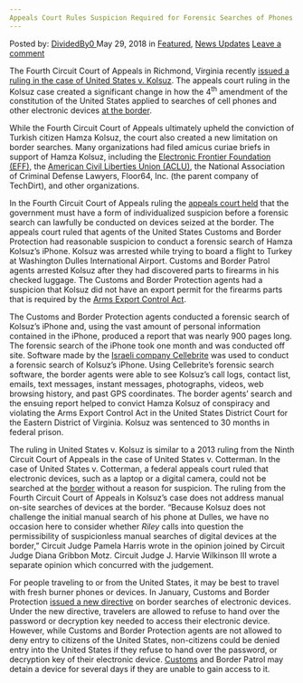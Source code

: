 ```yaml
---
Appeals Court Rules Suspicion Required for Forensic Searches of Phones at Border
---
```

<article class="post-listing post-25856 post type-post status-publish format-standard has-post-thumbnail hentry 
 tag-appeals tag-border tag-court tag-forensic tag-phones tag-required tag-rules tag-searches tag-suspicion">
<div class="post-inner">
<span>Posted by: <a href="https://www.deepdotweb.com/author/dividedby0/" title="">DividedBy0 </a></span>
<span>May 29, 2018</span>
<span>in <a href="https://www.deepdotweb.com/category/deepdot-news/" rel="category tag">Featured</a>, <a href="https://www.deepdotweb.com/category/news-updates/" rel="category tag">News Updates</a></span>
<span><a href="https://www.deepdotweb.com/2018/05/29/appeals-court-rules-suspicion-required-for-forensic-searches-of-phones-at-border/#respond">Leave a comment</a></span>


<p>The Fourth Circuit Court of Appeals in Richmond, Virginia recently <a href="http://www.ca4.uscourts.gov/opinions/164687.P.pdf">issued a ruling in the case of United States v. Kolsuz</a>. The appeals court ruling in the Kolsuz case created a significant change in how the 4<sup>th</sup> amendment of the constitution of the United States applied to searches of cell phones and other electronic devices <a href="https://www.deepdotweb.com/2018/05/15/french-dark-web-drug-defendant-losses-evidence-over-border-inspection/">at the border</a>.</p>
<p>While the Fourth Circuit Court of Appeals ultimately upheld the conviction of Turkish citizen Hamza Kolsuz, the court also created a new limitation on border searches. Many organizations had filed amicus curiae briefs in support of Hamza Kolsuz, including the <a href="https://www.eff.org/deeplinks/2018/05/fourth-circuit-rules-suspicionless-forensic-searches-electronic-devices-border-are">Electronic Frontier Foundation (EFF)</a>, the <a href="https://www.aclu.org/blog/privacy-technology/privacy-borders-and-checkpoints/another-federal-court-rules-fourth-amendment">American Civil Liberties Union (ACLU)</a>, the National Association of Criminal Defense Lawyers, Floor64, Inc. (the parent company of TechDirt), and other organizations.</p>
<p>In the Fourth Circuit Court of Appeals ruling the <a href="https://reason.com/volokh/2018/05/09/important-fourth-circuit-ruling-on-cell">appeals court held</a> that the government must have a form of individualized suspicion before a forensic search can lawfully be conducted on devices seized at the border. The appeals court ruled that agents of the United States Customs and Border Protection had reasonable suspicion to conduct a forensic search of Hamza Kolsuz’s iPhone. Kolsuz was arrested while trying to board a flight to Turkey at Washington Dulles International Airport. Customs and Border Patrol agents arrested Kolsuz after they had discovered parts to firearms in his checked luggage. The Customs and Border Protection agents had a suspicion that Kolsuz did not have an export permit for the firearms parts that is required by the <a href="http://www.abajournal.com/news/article/forensic_search_of_cellphone_seized_at_border_requires_some_form_of_suspici">Arms Export Control Act</a>.</p>
<p>The Customs and Border Protection agents conducted a forensic search of Kolsuz’s iPhone and, using the vast amount of personal information contained in the iPhone, produced a report that was nearly 900 pages long. The forensic search of the iPhone took one month and was conducted off site. Software made by the <a href="https://www.deepdotweb.com/2016/11/08/israeli-security-company-can-crack-iphone-encryption-works-fbi/">Israeli company Cellebrite</a> was used to conduct a forensic search of Kolsuz’s iPhone. Using Cellebrite’s forensic search software, the border agents were able to see Kolsuz’s call logs, contact list, emails, text messages, instant messages, photographs, videos, web browsing history, and past GPS coordinates. The border agents’ search and the ensuing report helped to convict Hamza Kolsuz of conspiracy and violating the Arms Export Control Act in the United States District Court for the Eastern District of Virginia. Kolsuz was sentenced to 30 months in federal prison.</p>
<p>The ruling in United States v. Kolsuz is similar to a 2013 ruling from the Ninth Circuit Court of Appeals in the case of United States v. Cotterman. In the case of United States v. Cotterman, a federal appeals court ruled that electronic devices, such as a laptop or a digital camera, could not be searched at the <a href="https://www.deepdotweb.com/2017/07/08/new-bill-would-require-people-to-disclose/">border</a> without a reason for suspicion. The ruling from the Fourth Circuit Court of Appeals in Kolsuz’s case does not address manual on-site searches of devices at the border. “Because Kolsuz does not challenge the initial manual search of his phone at Dulles, we have no occasion here to consider whether <em>Riley </em>calls into question the permissibility of suspicionless manual searches of digital devices at the border,” Circuit Judge Pamela Harris wrote in the opinion joined by Circuit Judge Diana Gribbon Motz. Circuit Judge J. Harvie Wilkinson III wrote a separate opinion which concurred with the judgement.</p>
<p>For people traveling to or from the United States, it may be best to travel with fresh burner phones or devices. In January, Customs and Border Protection <a href="http://www.cbc.ca/news/technology/usa-border-phones-search-1.4494371">issued a new directive</a> on border searches of electronic devices. Under the new directive, travelers are allowed to refuse to hand over the password or decryption key needed to access their electronic device. However, while Customs and Border Protection agents are not allowed to deny entry to citizens of the United States, non-citizens could be denied entry into the United States if they refuse to hand over the password, or decryption key of their electronic device. <a href="https://www.deepdotweb.com/tag/customs/">Customs</a> and Border Patrol may detain a device for several days if they are unable to gain access to it.</p>
<p>&nbsp;</p>
</div>
<span style="display:none"><a href="https://www.deepdotweb.com/tag/appeals/" rel="tag">appeals</a> <a href="https://www.deepdotweb.com/tag/border/" rel="tag">border</a> <a href="https://www.deepdotweb.com/tag/court/" rel="tag">court</a> <a href="https://www.deepdotweb.com/tag/forensic/" rel="tag">forensic</a> <a href="https://www.deepdotweb.com/tag/phones/" rel="tag">phones</a> <a href="https://www.deepdotweb.com/tag/required/" rel="tag">required</a> <a href="https://www.deepdotweb.com/tag/rules/" rel="tag">rules</a> <a href="https://www.deepdotweb.com/tag/searches/" rel="tag">searches</a> <a href="https://www.deepdotweb.com/tag/suspicion/" rel="tag">suspicion</a></span> <span style="display:none" class="updated">2018-05-29</span>
<div style="display:none" class="vcard author" itemprop="author" itemscope itemtype="http://schema.org/Person"><strong class="fn" itemprop="name"><a href="https://www.deepdotweb.com/author/dividedby0/" title="Posts by DividedBy0" rel="author">DividedBy0</a></strong></div>
</div>
</article>

